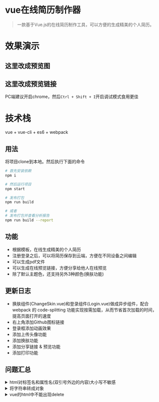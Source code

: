 # vue在线简历制作器

> 一款基于Vue.js的在线简历制作工具，可以方便的生成精美的个人简历。

# 效果演示
## 这里改成预览图
## 这里改成预览链接
PC端建议开启chrome，然后`Ctrl + Shift + I`开启调试模式食用更佳

# 技术栈
vue + vue-cli + es6 + webpack

## 用法
将项目clone到本地。然后执行下面的命令

``` bash
# 首先安装依赖
npm i

# 然后运行项目
npm start

# 发布打包
npm run build

# 或者
# 发布打包并查看分析报告
npm run build --report
```

## 功能
- 根据模板，在线生成精美的个人简历
- 注册登录之后，可以将简历保存到云端，方便在不同设备之间编辑
- 可以生成pdf文件
- 可以生成在线预览链接，方便分享给他人在线预览
- 除了默认主题色，还支持另外3种颜色(换肤功能)

## 更新日志
- 换肤组件(ChangeSkin.vue)和登录组件(Login.vue)做成异步组件，配合 webpack 的 code-splitting 功能实现按需加载，从而节省首次加载的时间，提高页面打开的速度
- 右上角添加Github图标链接
- 登录框添加动画效果
- 添加上传头像功能
- 添加换肤功能
- 添加分享链接 & 预览功能
- 添加打印功能

## 问题汇总
<details>
  <summary>html对标签名和属性名(双引号外边的内容)大小写不敏感</summary>
  <p>v-on:myFn="xxx",这种写法是不行的，html会将双引号外面的内容全部转换成小写；不过双引号里面可以大写，比如v-on:myfn="aBc"是可以的</p>
  <p>`:shareLink="xxx"`,这种写法是不行的，html会将双引号外面的内容全部转换成小写；应该写成`:sharelink="xxx"`或者`:share-link="xxx"`</p>
</details>
<details>
  <summary>将字符串转成对象</summary>
  <p>
  	<pre>
  		var str = `baseInfo[0].age`;//这是个字符串
  		console.log(this.resume.str) //报错
  	</pre>
  </p>
    <p>解决办法：
  	<pre>
  		用eval
  		eval(`this.resume.${str}`)
  	</pre>
  </p>
</details>
<details>
  <summary>vue的html中不能出现delete</summary>
  <p>
    <pre>
      <div @click="delete"></div>
      这样写会报错，经查，是由于html中不能用delete
    </pre>
  </p>
    <p>解决办法：
    <pre>
      换个函数名，比如remove
    </pre>
  </p>
</details>
